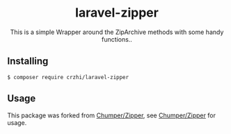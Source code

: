 <h1 align="center"> laravel-zipper </h1>

<p align="center"> This is a simple Wrapper around the ZipArchive methods with some handy functions..</p>


## Installing

```shell
$ composer require crzhi/laravel-zipper
```

## Usage

This package was forked from [Chumper/Zipper](https://github.com/Chumper/Zipper), see [Chumper/Zipper](https://github.com/Chumper/Zipper) for usage.
